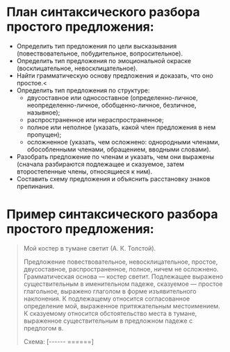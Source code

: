 # План синтаксического разбора простого предложения:

 - Определить тип предложения по цели высказывания (повествовательное, побудительное, вопросительное).
 - Определить тип предложения по эмоциональной окраске (восклицательное, невосклицательное).
 - Найти грамматическую основу предложения и доказать, что оно простое.<
 - Определить тип предложения по структуре:
	 - двусоставное или односоставное (определенно-личное, неопределенно-личное, обобщенно-личное, безличное, назывное);
	 - распространенное или нераспространенное;
	 - полное или неполное (указать, какой член предложения в нем пропущен);
	 - осложненное (указать, чем осложнено: однородными членами, обособленными членами, обращением, вводными словами).
 - Разобрать предложение по членам и указать, чем они выражены (сначала разбираются подлежащее и сказуемое, затем второстепенные члены, относящиеся к ним).
 - Составить схему предложения и объяснить расстановку знаков препинания.

# Пример синтаксического разбора простого предложения:

> Мой костер в тумане светит (А. К. Толстой).
> 
> 
> Предложение повествовательное, невосклицательное, простое, двусоставное, распространенное, полное, ничем не осложнено. Грамматическая основа — костер светит. Подлежащее выражено существительным в именительном падеже, сказуемое — простое глагольное, выражено глаголом в форме изъявительного наклонения. К подлежащему относится согласованное определение мой, выраженное притяжательным местоимением. К сказуемому относится обстоятельство места в тумане, выраженное существительным в предложном падеже с предлогом в.
> 
> Схема: [------ ======]
